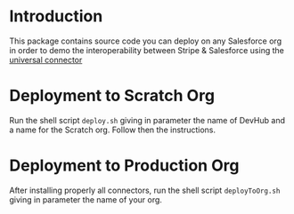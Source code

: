 # Introduction
This package contains source code you can deploy on any Salesforce org in order to demo the interoperability between Stripe & Salesforce using the [universal connector](https://stripe.com/docs/plugins/stripe-connector-for-salesforce/overview) 

# Deployment to Scratch Org
Run the shell script `deploy.sh` giving in parameter the name of DevHub and a name for the Scratch org. Follow then the instructions.

# Deployment to Production Org
After installing properly all connectors, run the shell script `deployToOrg.sh` giving in parameter the name of your org.

